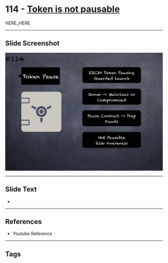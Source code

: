 # 114 - [Token is not pausable](Token%20is%20not%20pausable.md)

HERE_HERE

___
## Slide Screenshot
![0114.png](../../images/pitfalls_and_best_practices201/114.png)
___
## Slide Text
- 
___
## References
- Youtube Reference
___
## Tags